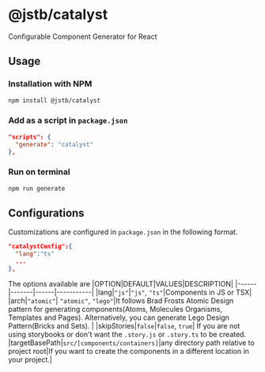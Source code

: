 # @jstb/catalyst

Configurable Component Generator for React

## Usage

### Installation with NPM

```bash
npm install @jstb/catalyst
```

### Add as a script in `package.json`

```json
"scripts": {
  "generate": "catalyst"
},
```

### Run on terminal

```bash
npm run generate
```

## Configurations

Customizations are configured in `package.json` in the following format.

```json
"catalystConfig":{
  "lang":"ts"
  ...
},
```

The options available are
|OPTION|DEFAULT|VALUES|DESCRIPTION|
|------|-------|------|-----------|
|lang|`"js"`|`"js"`, `"ts"`|Components in JS or TSX|
|arch|`"atomic"`| `"atomic"`, `"lego"`|It follows Brad Frosts Atomic Design pattern for generating components(Atoms, Molecules Organisms, Templates and Pages). Alternatively, you can generate Lego Design Pattern(Bricks and Sets). |
|skipStories|`false`|`false`, `true`| If you are not using storybooks or don't want the `.story.js` or `.story.ts` to be created.
|targetBasePath|`src/[components/containers]`|any directory path relative to project root|If you want to create the components in a different location in your project.|
